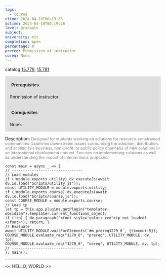 ```yaml
---
tags:
  - course
ctime: 2024-04-18T00:19:28
mstime: 2024-04-18T00:19:28
level: graduate
subject: 
university: mit
completion: open
percentage: 0
prereq: Permission of instructor
coreq: None.
---
```


catalog [15.779](http://student.mit.edu/catalog/m15c.html#15.779), [15.781](http://student.mit.edu/catalog/m15c.html#15.781)

<span style="display: block; padding: 15px; background-color: rgb(100, 100, 100, 0.2);"><font id="m_prereq1279_0" style="display: block; font-family: Arial, sans-serif; font-weight: bold; padding: 5px">Prerequisites</font><br><span id="prereq1279_0">Permission of instructor</span></span>
<span style="display: block; padding: 15px; background-color: rgb(100, 100, 100, 0.2);"><font id="m_coreq1279_0" style="display: block; font-family: Arial, sans-serif; font-weight: bold; padding: 5px">Corequisites</font><br><span id="coreq1279_0">None.</span></span>

<font style="">Description:</font>
<font style="color: grey; font-size: 0.8rem;">Designed for students working on solutions for resource-constrained communities. Examines downstream issues surrounding the adoption, distribution, and scaling (via business, non-profit, or public policy channels) of new solutions in an international development context. Focuses on implementing solutions as well as understanding the impact of interventions proposed.</font>

```dataviewjs
const main = async _ => {
// --------------------------------
// Load modules
if (!module.exports.utility) dv.executeJs(await dv.io.load("Scripts/utility.js"));
const UTILITY_MODULE = module.exports.utility;
if (!module.exports.course) dv.executeJs(await dv.io.load("Scripts/course.js"));
const COURSE_MODULE = module.exports.course;
// Load tp
let tp = this.app.plugins.getPlugin("templater-obsidian").templater.current_functions_object;
if (!tp) { dv.paragraph("<font style='color: red'>tp not loaded!</font>"); return; }
// Evaluate
await UTILITY_MODULE.waitForElements(`#m_prereq1279_0`, {timeout:5});
COURSE_MODULE.evaluate_req("1279_0", "prereq", UTILITY_MODULE, dv, tp);
COURSE_MODULE.evaluate_req("1279_0", "coreq", UTILITY_MODULE, dv, tp);
// --------------------------------
}; main();
```

---

<< HELLO, WORLD >>
